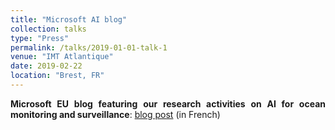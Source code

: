 ```yaml
---
title: "Microsoft AI blog"
collection: talks
type: "Press"
permalink: /talks/2019-01-01-talk-1
venue: "IMT Atlantique"
date: 2019-02-22
location: "Brest, FR"
---
```


<div style="text-align: justify"> 
<strong>Microsoft EU blog featuring our research activities on AI for ocean monitoring and surveillance</strong>: <a href="https://news.microsoft.com/fr-fr/features/ia-oceans/">blog post</a> (in French)
</div>



